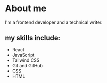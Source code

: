 # About me
I'm a frontend developer and a technical writer.
## my skills include:
* React
* JavaScript
* Tailwind CSS
* Git and GitHub
* CSS
* HTML
